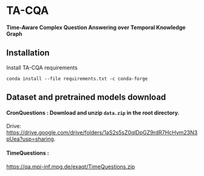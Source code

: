 # TA-CQA

**Time-Aware Complex Question Answering over Temporal Knowledge Graph**

## Installation

Install TA-CQA requirements

`conda install --file requirements.txt -c conda-forge`

## Dataset and pretrained models download

#### CronQuestions : Download and unzip ``data.zip`` in the root directory.

Drive: https://drive.google.com/drive/folders/1aS2s5sZ0qlDpGZ9rdR7HcHym23N3pUea?usp=sharing.

#### TimeQuestions :

https://qa.mpi-inf.mpg.de/exaqt/TimeQuestions.zip


